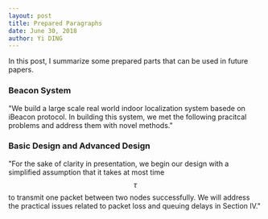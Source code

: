 ```yaml
---
layout: post
title: Prepared Paragraphs
date: June 30, 2018
author: Yi DING
---
```


In this post, I summarize some prepared parts that can be used in future papers.



### Beacon System 

"We build a large scale real world indoor localization system basede on iBeacon protocol. In building this system, we met the following pracitcal problems and address them with novel methods."



### Basic Design and Advanced Design

"For the sake of clarity in presentation, we begin our design with a simplified assumption that it takes at most time $$\tau$$ to transmit one packet between two nodes successfully. We will address the practical issues related to packet loss and queuing delays in Section IV."